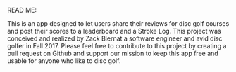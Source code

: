 READ ME:

This is an app designed to let users share their reviews for disc golf courses and post their scores to a leaderboard and a Stroke Log. This project was conceived and realized by Zack Biernat a software engineer and avid disc golfer in Fall 2017. Please feel free to contribute to this project by creating a pull request on Github and support our mission to keep this app free and usable for anyone who like to disc golf.

